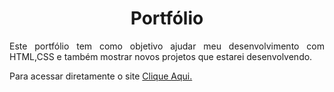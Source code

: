 <h1 align="center">Portfólio </h1> 

<p align="justify"> Este portfólio tem como objetivo ajudar meu desenvolvimento com HTML,CSS e também mostrar novos projetos que estarei desenvolvendo.</p>
<p> Para acessar diretamente o site <a href="https://jelsonoliveira.000webhostapp.com/#inicio">Clique Aqui.</a></p>
